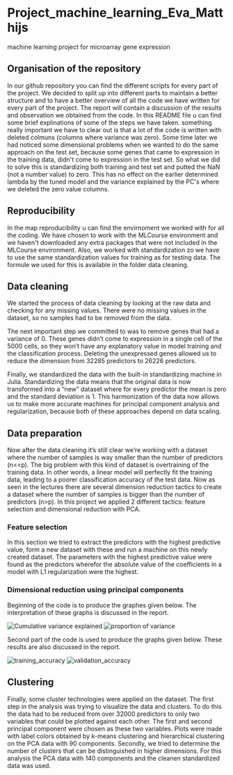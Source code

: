# Project_machine_learning_Eva_Matthijs
machine learning project for microarray gene expression

## Organisation of the repository 
In our github repository you can find the different scripts for every part of the project. We decided to split up into different parts to maintain a better structure and to have a better overview of all the code we have written for every part of the project. The report will contain a discussion of the results and observation we obtained from the code. In this README file u can find some brief explinations of some of the steps we have taken. something really important we have to clear out is that a lot of the code is written with deleted colmuns (columns where variance was zero). Some time later we had noticed some dimensional problems when we wanted to do the same approach on the test set, because some genes that came to expression in the training data, didn't come to expression in the test set. So what we did to solve this is standardizing both training and test set and putted the NaN (not a number value) to zero. This has no effect on the earlier determined lambda by the tuned model and the variance explained by the PC's where we deleted the zero value columns. 

## Reproducibility 
In the map reproducibility u can find the envirnoment we worked with for all the coding. We have chosen to work with the MLCourse environment and we haven't downloaded any extra packages that were not included in the MLCourse environment. Also, we worked with standardization zo we have to use the same standardization values for training as for testing data. The formule we used for this is available in the folder data cleaning. 

## Data cleaning
We started the process of data cleaning by looking at the raw data and checking for any missing values. There were no missing values in the dataset, so no samples had to be removed from the data. 

The next important step we committed to was to remove genes that had a variance of 0. These genes didn’t come to expression in a single cell of the 5000 cells, so they won’t have any explanatory value in model training and the classification process. Deleting the unexpressed genes allowed us to reduce the dimension from 32285 predictors to 26226 predictors. 

Finally, we standardized the data with the built-in standardizing machine in Julia. Standardizing the data means that the original data is now transformed into a “new” dataset where for every predictor the mean is zero and the standard deviation is 1. This harmonization of the data now allows us to make more accurate machines for principal component analysis and regularization, because both of these approaches depend on data scaling.

## Data preparation
Now after the data cleaning it’s still clear we’re working with a dataset where the number of samples is way smaller than the number of predictors (n<<p). The big problem with this kind of dataset is overtraining of the training data. In other words, a linear model will perfectly fit the training data, leading to a poorer classification accuracy of the test data. Now as seen in the lectures there are several dimension reduction tactics to create a dataset where the number of samples is bigger than the number of predictors (n>p). In this project we applied 2 different tactics: feature selection and dimensional reduction with PCA.  

### Feature selection
In this section we tried to extract the predictors with the highest predictive value, form a new dataset with these and run a machine on this newly created dataset. The parameters with the highest predictive value were found as the predictors wherefor the absolute value of the coefficients in a model with L1 regularization were the highest. 

### Dimensional reduction using principal components 
Beginning of the code is to produce the graphes given below. The interpretation of these graphs is discussed in the report.

![Cumulative variance explained](https://user-images.githubusercontent.com/114157780/208315814-92bb1e0c-f80e-40aa-866d-1e4b9c3ef4a3.png)
![proportion of variance](https://user-images.githubusercontent.com/114157780/208315823-b3bb8272-7ebd-422b-a397-fd8668b6f5ec.png)

Second part of the code is used to produce the graphs given below. These results are also discussed in the report.

![training_accuracy](https://user-images.githubusercontent.com/114157780/208315896-ebb048f7-e9fc-49b1-8d4d-2d15887639e8.png)
![validation_accuracy](https://user-images.githubusercontent.com/114157780/208315910-c638ba87-4f70-4fc3-beab-6a049baeaa42.png)

## Clustering
Finally, some cluster technologies were applied on the dataset. 
The first step in the analysis was trying to visualize the data and clusters. To do this the data had to be reduced from over 32000 predictors to only two variables that could be plotted against each other. The first and second principal component were chosen as these two variables. Plots were made with label colors obtained by k-means clustering and hierarchical clustering on the PCA data with 90 components.
Secondly, we tried to determine the number of clusters that can be distinguished in higher dimensions. For this analysis the PCA data with 140 components and the cleanen standardized data was used.


